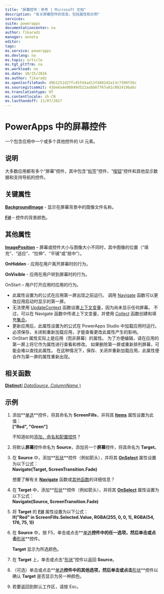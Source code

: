 ```yaml
---
title: "屏幕控件：参考 | Microsoft 文档"
description: "有关屏幕控件的信息，包括属性和示例"
services: 
suite: powerapps
documentationcenter: na
author: fikaradz
manager: anneta
editor: 
tags: 
ms.service: powerapps
ms.devlang: na
ms.topic: article
ms.tgt_pltfrm: na
ms.workload: na
ms.date: 10/25/2016
ms.author: fikaradz
ms.openlocfilehash: d9b1251d27fc45fd4ad13fd401d2e13c7390f26c
ms.sourcegitcommit: 43be6a4e08849d522aabb6f767a81c092419babc
ms.translationtype: HT
ms.contentlocale: zh-CN
ms.lasthandoff: 11/07/2017
---
```

# <a name="screen-control-in-powerapps"></a>PowerApps 中的屏幕控件
一个包含应用中一个或多个其他控件的 UI 元素。

## <a name="description"></a>说明
大多数应用都有多个“屏幕”控件，其中包含“[标签](control-text-box.md)”控件、“[按钮](control-button.md)”控件和其他显示数据和支持导航的控件。

## <a name="key-properties"></a>关键属性
**[BackgroundImage](properties-visual.md)** - 显示在屏幕背景中的图像文件名称。

**[Fill](properties-color-border.md)** – 控件的背景颜色。

## <a name="additional-properties"></a>其他属性
**[ImagePosition](properties-visual.md)** – 屏幕或控件大小与图像大小不同时，其中图像的位置（“填充”、“适应”、“拉伸”、“平铺”或“居中”）。

**OnHidden** - 应用在用户离开屏幕时的行为。

**OnVisible** - 应用在用户转到屏幕时的行为。

OnStart – 用户打开应用时应用的行为。

* 此属性设置为的公式在应用第一屏出现之前运行。 调用 [Navigate](../functions/function-navigate.md) 函数可以更改应用启动时显示的第一屏。
* 无法使用 [UpdateContext](../functions/function-updatecontext.md) 函数设置[上下文变量](../workding-with-variables.md)，因为尚未显示任何屏幕。 不过，可以在 Navigate 函数中传递上下文变量，并使用 [Collect](../functions/function-collect.md) 函数创建和填充[集合](../workding-with-variables.md)。
* 更新应用后，此属性设置为的公式在 PowerApps Studio 中加载应用时运行。 必须保存、关闭和重新加载应用，才能查看更改此属性产生的影响。
* OnStart 属性实际上是应用（而非屏幕）的属性。 为了方便编辑，请在应用的第一屏上将它作为属性进行查看和修改。 如果删除第一屏或重新排列屏幕，可能会难以查找此属性。 在这种情况下，保存、关闭并重新加载应用，此属性便会作为第一屏的属性重新出现。

## <a name="related-functions"></a>相关函数
[**Distinct**( *DataSource*, *ColumnName* )](../functions/function-distinct.md)

## <a name="example"></a>示例
1. 添加**[单选](control-radio.md)**控件，将其命名为 **ScreenFills**，并将其 **[Items](properties-core.md)** 属性设置为此值：<br>
   **["Red", "Green"]**
   
    不知道如何[添加、命名和配置控件](../add-configure-controls.md)？
2. 将默认**屏幕**控件命名为 **Source**，添加另一个**屏幕**控件，将其命名为 **Target**。
3. 在 **Source** 中，添加**[形状](control-shapes-icons.md)**控件（例如箭头），并将其 **[OnSelect](properties-core.md)** 属性设置为以下公式：<br>
   **Navigate(Target, ScreenTransition.Fade)**
   
    想要了解有关 **[Navigate](../functions/function-navigate.md)** 函数或[其他函数](../formula-reference.md)的详细信息？
4. 在 **Target** 中，添加**[形状](control-shapes-icons.md)**控件（例如箭头），并将其 **[OnSelect](properties-core.md)** 属性设置为以下公式：<br>
   **Navigate(Source, ScreenTransition.Fade)**
5. 将 **Target** 的 **[Fill](properties-color-border.md)** 属性设置为以下公式：<br>
   **If("Red" in ScreenFills.Selected.Value, RGBA(255, 0, 0, 1), RGBA(54, 176, 75, 1))**
6. 在 **Source** 中，按 F5，单击或点击**[单选](control-radio.md)**控件中的任一选项，然后单击或点击**[形状](control-shapes-icons.md)**控件。
   
    **Target** 显示为所选颜色。
7. 在 **Target** 上，单击或点击“[形状](control-shapes-icons.md)”控件以返回 **Source**。
8. （可选）单击或点击**[单选](control-radio.md)**控件中的其他选项，然后单击或点击**[形状](control-shapes-icons.md)**控件以确认 **Target** 是否显示为另一种颜色。
9. 若要返回到默认工作区，请按 Esc。

